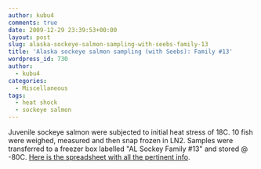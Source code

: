 ```yaml
---
author: kubu4
comments: true
date: 2009-12-29 23:39:53+00:00
layout: post
slug: alaska-sockeye-salmon-sampling-with-seebs-family-13
title: 'Alaska sockeye salmon sampling (with Seebs): Family #13'
wordpress_id: 730
author:
  - kubu4
categories:
  - Miscellaneous
tags:
  - heat shock
  - sockeye salmon
---
```


Juvenile sockeye salmon were subjected to initial heat stress of 18C. 10 fish were weighed, measured and then snap frozen in LN2. Samples were transferred to a freezer box labelled "AL Sockey Family #13" and stored @ -80C. [Here is the spreadsheet with all the pertinent info](httpss://spreadsheets.google.com/ccc?key=0AgH9_nELd57JdFhHUXNBRHZ1Ym5OcmZNaUlZVlpEanc&hl=en).
